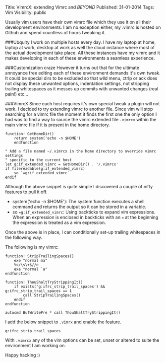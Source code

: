 Title: VimrcX: extending Vimrc and <em>BEYOND</em>
Published: 31-01-2014
Tags: Vim
Visibility: public

Usually vim users have their own vimrc file which they use it on all their
development environments. I am no exception either, my .vimrc is hosted on
Github and spend countless of hours tweaking it.

###Ubquity
I work on multiple hosts every day. I have my laptop at home, laptop at work,
desktop at work as well the cloud instance where most of the actual development
take place. All these instances have my vimrc and it makes developing in each
of these environments a seamless experience.

###Customization craze
However it turns out that for the ultimate annoyance free editing each of these
environment demands it's own tweak. It could be special dirs to be excluded so
that wild menu, ctrlp or ack does not display these unwanted options,
indentation settings, not stripping trailing whitespaces as it messes up
commits with unwanted changes (real pain!) etc...

###VimrcX
Since each host requires it's own special tweak a plugin will not work. I
decided to try extending vimrc to another file. Since vim will stop searching
for a vimrc file the moment it finds the first one the only option I had was to
find a way to source the vimrc extended file `.vimrcx` within the main vimrc
file if it is present in the home directory.

```
function! GetHomeDir()
    return system('echo -n $HOME')
    endfunction

" Add a file named ~/.vimrcx in the home directory to override vimrc settings
" specific to the current host
let g:if_extended_vimrc = GetHomeDir() . '/.vimrcx'
if filereadable(g:if_extended_vimrc)
    so `=g:if_extended_vimrc`
endif
```

Although the above snippet is quite simple I discovered a couple of nifty features to pull it off.

* system('echo -n $HOME'): The system function executes a shell command and
  returns the output so it can be stored in a variable.
* so `=g:if_extended_vimrc`: Using backticks to expand vim expressions. When an
 expression is enclosed in backticks with an `=` at the beginning the
 expression is treated as a vim expression.

Once the above is in place, I can conditionally set-up trailing whitespaces in
the following way.

The following is my vimrc:
```
function! StripTrailingSpaces()
    exe "normal ma"
    %s/\s\+$//e
    exe "normal `a"
endfunction

function! ThouShaltTryStrippingIt()
    if exists('g:ifrc_strip_trail_spaces') && g:ifrc_strip_trail_spaces == 1
        call StripTrailingSpaces()
    endif
endfunction

autocmd BufWritePre * call ThouShaltTryStrippingIt()
```
I add the below snippet to `.vimrx` and enable the feature.

```
g:ifrc_strip_trail_spaces
```

With `.vimrcx` any of the vim options can be set, unset or altered to suite the
environment I am working on.

Happy hacking :)
